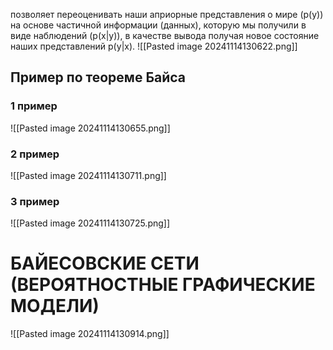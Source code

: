 позволяет переоценивать наши априорные представления о мире (p(y)) на основе частичной информации (данных), которую мы получили в виде наблюдений (p(x|y)), в качестве вывода получая новое состояние наших представлений p(y|x).
![[Pasted image 20241114130622.png]]


## Пример по теореме Байса

### 1 пример

![[Pasted image 20241114130655.png]]

### 2 пример

![[Pasted image 20241114130711.png]]

### 3 пример

![[Pasted image 20241114130725.png]]

# БАЙЕСОВСКИЕ СЕТИ (ВЕРОЯТНОСТНЫЕ ГРАФИЧЕСКИЕ МОДЕЛИ)

![[Pasted image 20241114130914.png]]